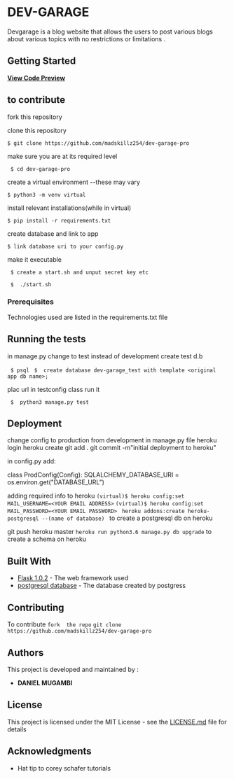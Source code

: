 # DEV-GARAGE

Devgarage is a blog website that allows the users to post various blogs about various topics with no restrictions or limitations .

## Getting Started
**[View Code Preview](https://github.com/madskillz254/devgarage)**

## to contribute
fork this repository

clone this repository

``` $ git clone https://github.com/madskillz254/dev-garage-pro ```

 make sure you are at its required level

``` $ cd dev-garage-pro```

 create a virtual environment --these may vary

``` $ python3 -m venv virtual ```

install relevant installations(while in virtual)

``` $ pip install -r requirements.txt ```

create database and link to app

``` $ link database uri to your config.py ```

 make it executable

``` $ create a start.sh and unput secret key etc```

``` $  ./start.sh```


### Prerequisites
Technologies used are listed in the requirements.txt file


## Running the tests
in manage.py change to test instead of development
create test d.b 

``` $ psql```
``` $  create database dev-garage_test with template <original app db name>;```

plac url  in testconfig class
run it

``` $  python3 manage.py test```


## Deployment
change config to production from development in manage.py file
heroku login
heroku create  <app-name>
git add .
git commit -m"initial deployment to heroku"

in config.py add:

class ProdConfig(Config): SQLALCHEMY_DATABASE_URI = os.environ.get("DATABASE_URL") 

adding required info to heroku
```(virtual)$ heroku config:set MAIL_USERNAME=<YOUR EMAIL ADDRESS>```
```(virtual)$ heroku config:set MAIL_PASSWORD=<YOUR EMAIL PASSWORD> ```
``` heroku addons:create heroku-postgresql --(name of database)  ``` to create a postgresql db on heroku

git push heroku master
``` heroku run python3.6 manage.py db upgrade ``` to create a schema on heroku



## Built With

* [Flask 1.0.2](http://flask.pocoo.org/) - The web framework used 
* [postgresql database](https://www.postgresql.org/) - The database created by postgress 


## Contributing

To contribute 
```fork  the repo```
```git clone https://github.com/madskillz254/dev-garage-pro ```

## Authors
This project is developed and maintained by :
* **DANIEL MUGAMBI** 

## License

This project is licensed under the MIT License - see the [LICENSE.md](LICENSE.md) file for details

## Acknowledgments

* Hat tip to corey schafer tutorials


